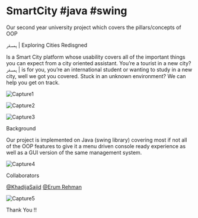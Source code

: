 # SmartCity #java #swing 

Our second year university project which covers the pillars/concepts of OOP


ہمسفر    |  Exploring Cities Redisgned  
 
Is a Smart City platform whose usability covers all of the important things you can expect from a city oriented assistant.
You’re a tourist in a new city? ہمسفر | is for you, you’re an international student or wanting to study in a new city, well we got you covered. Stuck in an unknown environment? We can help you get on track.


![Capture1](https://user-images.githubusercontent.com/57583461/132851326-87da3162-0892-4a94-88cf-4f86d1db1fef.PNG)


![Capture2](https://user-images.githubusercontent.com/57583461/132851566-462efc8a-3c54-4805-82c8-cc5fa548a4ae.PNG)


![Capture3](https://user-images.githubusercontent.com/57583461/132851595-cb83fbc3-01c0-4e57-a3d0-fd08d606b5b2.PNG)


Background

Our project is implemented on Java (swing library) covering most if not all of the OOP features to give it a menu driven console ready experience as well as a GUI version of the same management system. 

![Capture4](https://user-images.githubusercontent.com/57583461/132851654-9c7ff731-a9bb-4d88-abe3-0fa7c1815e78.PNG)

Collaborators 

<a href="https://github.com/KhadijaSajid">@KhadijaSajid<a>
<a href="https://github.com/Erum-Rehman">@Erum Rehman<a>

![Capture5](https://user-images.githubusercontent.com/57583461/132851777-92b568d9-b358-4c0e-817b-d07e59e5ca83.PNG)

Thank You !!
